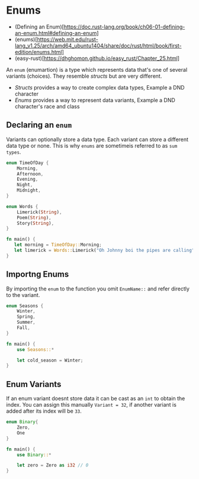 # Enums

- (Defining an Enum)[https://doc.rust-lang.org/book/ch06-01-defining-an-enum.html#defining-an-enum]
- (enums)[https://web.mit.edu/rust-lang_v1.25/arch/amd64_ubuntu1404/share/doc/rust/html/book/first-edition/enums.html]
- (easy-rust)[https://dhghomon.github.io/easy_rust/Chapter_25.html]

An `enum` (enumartion) is a type which represents data that's one of several variants (choices). They resemble _structs_ but are very different.
- _Structs_ provides a way to create complex data types, Example a DND character
- _Enums_ provides a way to represent data variants, Example a DND character's race and class

## Declaring an `enum`

Variants can optionally store a data type. Each variant can store a different data type or none. This is why `enums` are sometimeis referred to as `sum types`. 

```rust
enum TimeOfDay {
    Morning,
    Afternoon,
    Evening,
    Night,
    Midnight,
}

enum Words {
    Limerick(String),
    Poem(String),
    Story(String),
}

fn main() {
   let morning = TimeOfDay::Morning; 
   let limerick = Words::Limerick("Oh Johnny boi the pipes are calling".to_string())
}
```

## Importng Enums

By importing the `enum` to the function you omit `EnumName::` and refer directly to the variant. 

```rust
enum Seasons {
    Winter,
    Spring,
    Summer,
    Fall,
}

fn main() {
    use Seasons::*

    let cold_season = Winter;
}
```

## Enum Variants

If an enum variant doesnt store data it can be cast as an `int` to obtain the index. You can assign this manually `Variant = 32`, if another variant is added after its index will be `33`.

```rust
enum Binary{
    Zero,
    One
}

fn main() {
    use Binary::*

    let zero = Zero as i32 // 0
}
```
